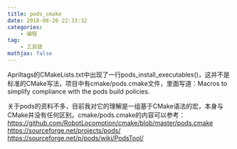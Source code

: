 ```yaml
---
title: pods_cmake
date: 2018-08-26 22:33:32
categories: 
    - 编程
tag: 
    - 工具链
mathjax: false
---
```

Apriltags的CMakeLists.txt中出现了一行pods_install_executables()，这并不是标准的CMake写法，项目中有cmake/pods.cmake文件，里面写道：Macros to simplify compliance with the pods build policies.

关于pods的资料不多，目前我对它的理解是一组基于CMake语法的宏，本身与CMake并没有任何区别。cmake/pods.cmake的内容可以参考：
https://github.com/RobotLocomotion/cmake/blob/master/pods.cmake
https://sourceforge.net/projects/pods/
https://sourceforge.net/p/pods/wiki/PodsTool/